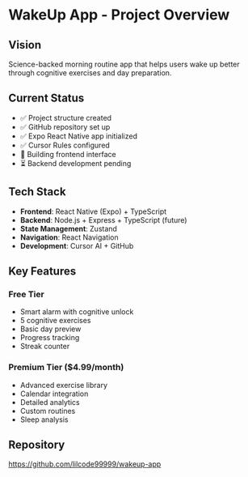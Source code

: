 # WakeUp App - Project Overview

## Vision
Science-backed morning routine app that helps users wake up better through cognitive exercises and day preparation.

## Current Status
- ✅ Project structure created
- ✅ GitHub repository set up
- ✅ Expo React Native app initialized
- ✅ Cursor Rules configured
- 🔄 Building frontend interface
- ⏳ Backend development pending

## Tech Stack
- **Frontend**: React Native (Expo) + TypeScript
- **Backend**: Node.js + Express + TypeScript (future)
- **State Management**: Zustand
- **Navigation**: React Navigation
- **Development**: Cursor AI + GitHub

## Key Features
### Free Tier
- Smart alarm with cognitive unlock
- 5 cognitive exercises
- Basic day preview
- Progress tracking
- Streak counter

### Premium Tier ($4.99/month)
- Advanced exercise library
- Calendar integration
- Detailed analytics
- Custom routines
- Sleep analysis

## Repository
https://github.com/lilcode99999/wakeup-app
